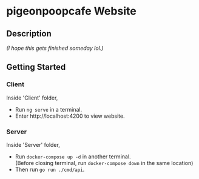# pigeonpoopcafe Website

## Description

_(I hope this gets finished someday lol.)_

## Getting Started

### Client

Inside 'Client' folder,

- Run `ng serve` in a terminal.
- Enter http://localhost:4200 to view website.

### Server

Inside 'Server' folder,

- Run `docker-compose up -d` in another terminal.  
  (Before closing terminal, run `docker-compose down` in the same location)
- Then run `go run ./cmd/api`.
